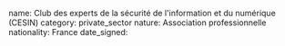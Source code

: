 name: Club des experts de la sécurité de l'information et du numérique (CESIN)
category: private_sector
nature:  Association professionnelle 
nationality: France
date_signed:
    